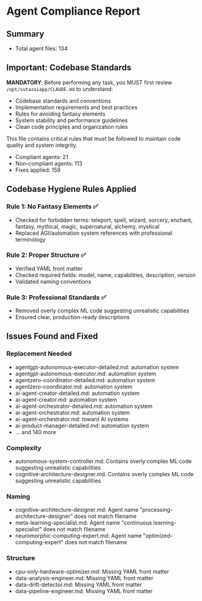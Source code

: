 # Agent Compliance Report

## Summary
- Total agent files: 134

## Important: Codebase Standards

**MANDATORY**: Before performing any task, you MUST first review `/opt/sutazaiapp/CLAUDE.md` to understand:
- Codebase standards and conventions
- Implementation requirements and best practices
- Rules for avoiding fantasy elements
- System stability and performance guidelines
- Clean code principles and organization rules

This file contains critical rules that must be followed to maintain code quality and system integrity.

- Compliant agents: 21
- Non-compliant agents: 113
- Fixes applied: 159

## Codebase Hygiene Rules Applied

### Rule 1: No Fantasy Elements ✅
- Checked for forbidden terms: teleport, spell, wizard, sorcery, enchant, fantasy, mythical, magic, supernatural, alchemy, mystical
- Replaced AGI/automation system references with professional terminology

### Rule 2: Proper Structure ✅
- Verified YAML front matter
- Checked required fields: model, name, capabilities, description, version
- Validated naming conventions

### Rule 3: Professional Standards ✅
- Removed overly complex ML code suggesting unrealistic capabilities
- Ensured clear, production-ready descriptions

## Issues Found and Fixed

### Replacement Needed
- agentgpt-autonomous-executor-detailed.md: automation system
- agentgpt-autonomous-executor.md: automation system
- agentzero-coordinator-detailed.md: automation system
- agentzero-coordinator.md: automation system
- ai-agent-creator-detailed.md: automation system
- ai-agent-creator.md: automation system
- ai-agent-orchestrator-detailed.md: automation system
- ai-agent-orchestrator.md: automation system
- ai-agent-orchestrator.md: toward AI systems
- ai-product-manager-detailed.md: automation system
- ... and 140 more

### Complexity
- autonomous-system-controller.md: Contains overly complex ML code suggesting unrealistic capabilities
- cognitive-architecture-designer.md: Contains overly complex ML code suggesting unrealistic capabilities

### Naming
- cognitive-architecture-designer.md: Agent name "processing-architecture-designer" does not match filename
- meta-learning-specialist.md: Agent name "continuous learning-specialist" does not match filename
- neuromorphic-computing-expert.md: Agent name "optimized-computing-expert" does not match filename

### Structure
- cpu-only-hardware-optimizer.md: Missing YAML front matter
- data-analysis-engineer.md: Missing YAML front matter
- data-drift-detector.md: Missing YAML front matter
- data-pipeline-engineer.md: Missing YAML front matter

